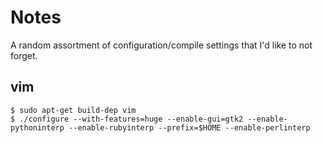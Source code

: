 Notes
=====

A random assortment of configuration/compile settings that I'd like to not forget.

vim
---

    $ sudo apt-get build-dep vim
    $ ./configure --with-features=huge --enable-gui=gtk2 --enable-pythoninterp --enable-rubyinterp --prefix=$HOME --enable-perlinterp

